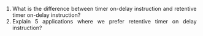 <ol style="text-align: justify;">
<li>What is the difference between timer on-delay instruction and retentive timer on-delay instruction?</li>
<li>Explain 5 applications where we prefer retentive timer on delay instruction?</li>
</ol>
